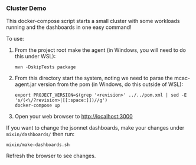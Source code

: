 ### Cluster Demo

This docker-compose script starts a small cluster with some workloads running and the dashboards
in one easy command!

To use:  

  1. From the project root make the agent (in Windows, you will need to do this under WSL):
     
     ````
     mvn -DskipTests package
     ````
     
  2. From this directory start the system, noting we need to parse the mcac-agent.jar version from the pom (in Windows, do this outside of WSL):
     
     ````
     export PROJECT_VERSION=$(grep '<revision>' ../../pom.xml | sed -E 's/(<\/?revision>|[[:space:]])//g')
     docker-compose up 
     ````
     
  3. Open your web browser to [http://localhost:3000](http://localhost:3000)
  
  If you want to change the jsonnet dashboards, make your changes under `mixin/dashboards/` then run:
  
  ````
  mixin/make-dashboards.sh
  ````
  
  Refresh the browser to see changes. 
